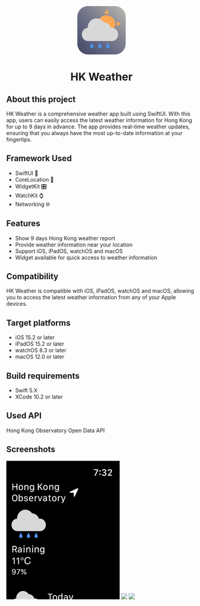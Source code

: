 <p align="center">
    <img src="images/icon.png" alt="App icon" height="128">
    <h1 align="center">HK Weather</h1>
</p>

## About this project
HK Weather is a comprehensive weather app built using SwiftUI. With this app, users can easily access the latest weather information for Hong Kong for up to 9 days in advance. The app provides real-time weather updates, ensuring that you always have the most up-to-date information at your fingertips.

## Framework Used
- SwiftUI 📱
- CoreLocation 📍
- WidgetKit 🎛️
- WatchKit ⌚
- Networking 🌐

## Features
- Show 9 days Hong Kong weather report
- Provide weather information near your location
- Support iOS, iPadOS, watchOS and macOS
- Widget available for quick access to weather information

## Compatibility
HK Weather is compatible with iOS, iPadOS, watchOS and macOS, allowing you to access the latest weather information from any of your Apple devices.

## Target platforms
- iOS 15.2 or later
- iPadOS 15.2 or later
- watchOS 8.3 or later
- macOS 12.0 or later

## Build requirements
- Swift 5.X
- XCode 10.2 or later

## Used API
Hong Kong Observatory Open Data API

## Screenshots
<p>
    <img src="images/watch.png" width="300">
    <img src="images/iphone.png" width="300">
    <img src="images/ipad.png" width="300">
</p>
